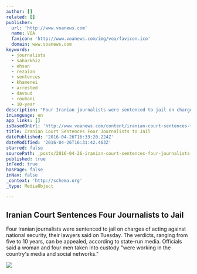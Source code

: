 ```yaml
---
author: []
related: []
publisher:
  url: 'http://www.voanews.com'
  name: VOA
  favicon: 'http://www.voanews.com/img/voa/favicon.ico'
  domain: www.voanews.com
keywords:
  - journalists
  - saharkhiz
  - ehsan
  - rezaian
  - sentences
  - khamenei
  - arrested
  - davoud
  - rouhani
  - 10-year
description: "Four Iranian journalists were sentenced to jail on charges of acting against national security, their lawyers said on Tuesday. The verdicts, ranging from five to 10 years, can be appealed, according to state-run media. Officials said a woman and four men taken into custody \"were working in the country's media and social networks.\""
inLanguage: en
app_links: []
isBasedOnUrl: 'http://www.voanews.com/content/iranian-court-sentences-four-journalists-to-jail/3303235.html'
title: Iranian Court Sentences Four Journalists to Jail
datePublished: '2016-04-26T16:33:20.224Z'
dateModified: '2016-04-26T16:31:42.463Z'
starred: false
sourcePath: _posts/2016-04-26-iranian-court-sentences-four-journalists-to-jail.md
published: true
inFeed: true
hasPage: false
inNav: false
_context: 'http://schema.org'
_type: MediaObject

---
```

<article style=""><h1>Iranian Court Sentences Four Journalists to Jail</h1><p>Four Iranian journalists were sentenced to jail on charges of acting against national security, their lawyers said on Tuesday. The verdicts, ranging from five to 10 years, can be appealed, according to state-run media. Officials said a woman and four men taken into custody "were working in the country's media and social networks."</p><img src="http://gdb.voanews.com/69A31DC9-1663-41B7-9C5F-04AFE0583404_mw1024_mh1024_s.png" /></article>